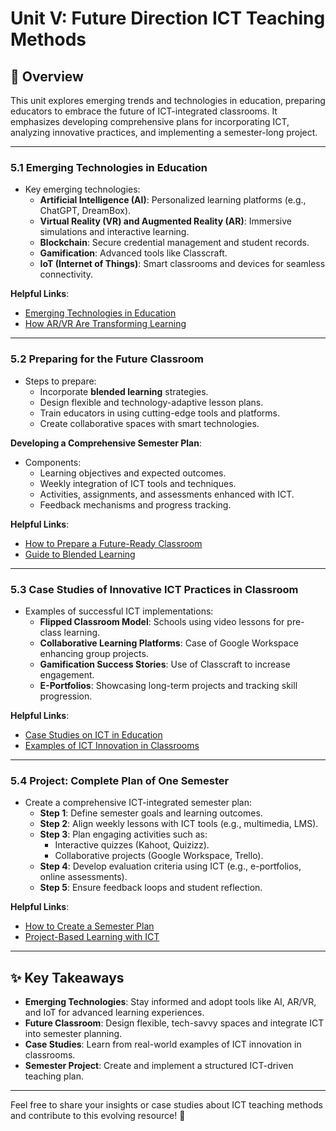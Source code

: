 # Unit V: Future Direction ICT Teaching Methods

## 📝 Overview
This unit explores emerging trends and technologies in education, preparing educators to embrace the future of ICT-integrated classrooms. It emphasizes developing comprehensive plans for incorporating ICT, analyzing innovative practices, and implementing a semester-long project.

---

### **5.1 Emerging Technologies in Education**
- Key emerging technologies:
  - **Artificial Intelligence (AI)**: Personalized learning platforms (e.g., ChatGPT, DreamBox).
  - **Virtual Reality (VR) and Augmented Reality (AR)**: Immersive simulations and interactive learning.
  - **Blockchain**: Secure credential management and student records.
  - **Gamification**: Advanced tools like Classcraft.
  - **IoT (Internet of Things)**: Smart classrooms and devices for seamless connectivity.

**Helpful Links**:
- [Emerging Technologies in Education](https://www.educationworld.com/emerging-tech)  
- [How AR/VR Are Transforming Learning](https://www.weareteachers.com/ar-vr-classroom-tools/)  

---

### **5.2 Preparing for the Future Classroom**
- Steps to prepare:
  - Incorporate **blended learning** strategies.
  - Design flexible and technology-adaptive lesson plans.
  - Train educators in using cutting-edge tools and platforms.
  - Create collaborative spaces with smart technologies.

**Developing a Comprehensive Semester Plan**:
- Components:
  - Learning objectives and expected outcomes.
  - Weekly integration of ICT tools and techniques.
  - Activities, assignments, and assessments enhanced with ICT.
  - Feedback mechanisms and progress tracking.

**Helpful Links**:
- [How to Prepare a Future-Ready Classroom](https://www.edutopia.org/article/preparing-students-future-classroom)  
- [Guide to Blended Learning](https://www.teachthought.com/blended-learning-guide/)  

---

### **5.3 Case Studies of Innovative ICT Practices in Classroom**
- Examples of successful ICT implementations:
  - **Flipped Classroom Model**: Schools using video lessons for pre-class learning.
  - **Collaborative Learning Platforms**: Case of Google Workspace enhancing group projects.
  - **Gamification Success Stories**: Use of Classcraft to increase engagement.
  - **E-Portfolios**: Showcasing long-term projects and tracking skill progression.

**Helpful Links**:
- [Case Studies on ICT in Education](https://ictineducation.org/case-studies)  
- [Examples of ICT Innovation in Classrooms](https://www.elearningindustry.com/innovative-uses-of-ict-in-education)  

---

### **5.4 Project: Complete Plan of One Semester**
- Create a comprehensive ICT-integrated semester plan:
  - **Step 1**: Define semester goals and learning outcomes.
  - **Step 2**: Align weekly lessons with ICT tools (e.g., multimedia, LMS).
  - **Step 3**: Plan engaging activities such as:
    - Interactive quizzes (Kahoot, Quizizz).
    - Collaborative projects (Google Workspace, Trello).
  - **Step 4**: Develop evaluation criteria using ICT (e.g., e-portfolios, online assessments).
  - **Step 5**: Ensure feedback loops and student reflection.

**Helpful Links**:
- [How to Create a Semester Plan](https://www.facultyfocus.com/articles/effective-teaching-strategies/planning-semester-effective-course-design/)  
- [Project-Based Learning with ICT](https://www.pblworks.org/)  

---

## ✨ Key Takeaways
- **Emerging Technologies**: Stay informed and adopt tools like AI, AR/VR, and IoT for advanced learning experiences.
- **Future Classroom**: Design flexible, tech-savvy spaces and integrate ICT into semester planning.
- **Case Studies**: Learn from real-world examples of ICT innovation in classrooms.
- **Semester Project**: Create and implement a structured ICT-driven teaching plan.

---

Feel free to share your insights or case studies about ICT teaching methods and contribute to this evolving resource! 🚀
